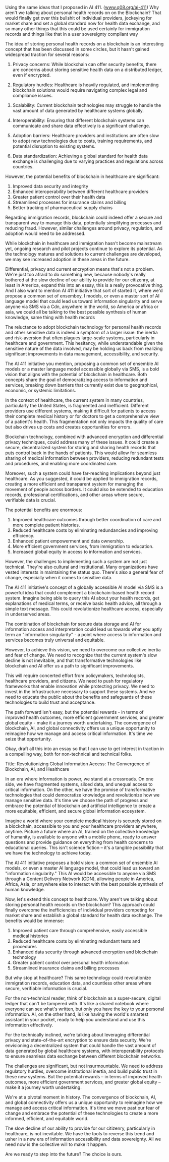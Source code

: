 Using the same ideas that I proposed in AI 411. (www.q08.org/ai-411) Why aren't we talking about personal health records on on the Blockchain? That would finally get over this bullshit of individual providers, jockeying for market share and set a global standard now for health data exchange, and so many other things that this could be used certainly for immigration records and things like that in a user sovereignty compliant way

The idea of storing personal health records on a blockchain is an interesting concept that has been discussed in some circles, but it hasn't gained widespread traction for several reasons:

1. Privacy concerns: While blockchain can offer security benefits, there are concerns about storing sensitive health data on a distributed ledger, even if encrypted.

2. Regulatory hurdles: Healthcare is heavily regulated, and implementing blockchain solutions would require navigating complex legal and compliance issues.

3. Scalability: Current blockchain technologies may struggle to handle the vast amount of data generated by healthcare systems globally.

4. Interoperability: Ensuring that different blockchain systems can communicate and share data effectively is a significant challenge.

5. Adoption barriers: Healthcare providers and institutions are often slow to adopt new technologies due to costs, training requirements, and potential disruption to existing systems.

6. Data standardization: Achieving a global standard for health data exchange is challenging due to varying practices and regulations across countries.

However, the potential benefits of blockchain in healthcare are significant:

1. Improved data security and integrity
2. Enhanced interoperability between different healthcare providers
3. Greater patient control over their health data
4. Streamlined processes for insurance claims and billing
5. Better tracking of pharmaceutical supply chains

Regarding immigration records, blockchain could indeed offer a secure and transparent way to manage this data, potentially simplifying processes and reducing fraud. However, similar challenges around privacy, regulation, and adoption would need to be addressed.

While blockchain in healthcare and immigration hasn't become mainstream yet, ongoing research and pilot projects continue to explore its potential. As the technology matures and solutions to current challenges are developed, we may see increased adoption in these areas in the future.

Differential, privacy and current encryption means that's not a problem. We're just too afraid to do something new, because nobody's really bothered at the slow decline of our ability to provide for our citizenry, at least in America, expand this into an essay, this is a really provocative thing. And I also want to mention AI 411 initiative that sort of started it, where we'd propose a common set of ensemboy, I models, or even a master sort of AI language model that could lead us toward information singularity and serve anyone via SMS via a Cdn, anywhere in the world, so America or africa or asia, we could all be talking to the best possible synthesis of human knowledge, same thing with health records

The reluctance to adopt blockchain technology for personal health records and other sensitive data is indeed a symptom of a larger issue: the inertia and risk-aversion that often plagues large-scale systems, particularly in healthcare and government. This hesitancy, while understandable given the sensitive nature of the data involved, may be holding us back from realizing significant improvements in data management, accessibility, and security.

The AI 411 initiative you mention, proposing a common set of ensemble AI models or a master language model accessible globally via SMS, is a bold vision that aligns with the potential of blockchain in healthcare. Both concepts share the goal of democratizing access to information and services, breaking down barriers that currently exist due to geographical, economic, or systemic limitations.

In the context of healthcare, the current system in many countries, particularly the United States, is fragmented and inefficient. Different providers use different systems, making it difficult for patients to access their complete medical history or for doctors to get a comprehensive view of a patient's health. This fragmentation not only impacts the quality of care but also drives up costs and creates opportunities for errors.

Blockchain technology, combined with advanced encryption and differential privacy techniques, could address many of these issues. It could create a secure, decentralized system for storing and sharing health records that puts control back in the hands of patients. This would allow for seamless sharing of medical information between providers, reducing redundant tests and procedures, and enabling more coordinated care.

Moreover, such a system could have far-reaching implications beyond just healthcare. As you suggested, it could be applied to immigration records, creating a more efficient and transparent system for managing the movement of people across borders. It could also be extended to education records, professional certifications, and other areas where secure, verifiable data is crucial.

The potential benefits are enormous:

1. Improved healthcare outcomes through better coordination of care and more complete patient histories.
2. Reduced healthcare costs by eliminating redundancies and improving efficiency.
3. Enhanced patient empowerment and data ownership.
4. More efficient government services, from immigration to education.
5. Increased global equity in access to information and services.

However, the challenges to implementing such a system are not just technical. They're also cultural and institutional. Many organizations have vested interests in maintaining the status quo. There's also a general fear of change, especially when it comes to sensitive data.

The AI 411 initiative's concept of a globally accessible AI model via SMS is a powerful idea that could complement a blockchain-based health record system. Imagine being able to query this AI about your health records, get explanations of medical terms, or receive basic health advice, all through a simple text message. This could revolutionize healthcare access, especially in underserved areas.

The combination of blockchain for secure data storage and AI for information access and interpretation could lead us towards what you aptly term an "information singularity" - a point where access to information and services becomes truly universal and equitable.

However, to achieve this vision, we need to overcome our collective inertia and fear of change. We need to recognize that the current system's slow decline is not inevitable, and that transformative technologies like blockchain and AI offer us a path to significant improvements.

This will require concerted effort from policymakers, technologists, healthcare providers, and citizens. We need to push for regulatory frameworks that enable innovation while protecting privacy. We need to invest in the infrastructure necessary to support these systems. And we need to educate the public about the benefits and safeguards of these technologies to build trust and acceptance.

The path forward isn't easy, but the potential rewards - in terms of improved health outcomes, more efficient government services, and greater global equity - make it a journey worth undertaking. The convergence of blockchain, AI, and global connectivity offers us a unique opportunity to reimagine how we manage and access critical information. It's time we seize that opportunity.


Okay, draft all this into an essay so that I can use to get interest in traction in a compelling way, both for non-technical and technical folks.

Title: Revolutionizing Global Information Access: The Convergence of Blockchain, AI, and Healthcare

In an era where information is power, we stand at a crossroads. On one side, we have fragmented systems, siloed data, and unequal access to critical information. On the other, we have the promise of transformative technologies that could democratize knowledge and revolutionize how we manage sensitive data. It's time we choose the path of progress and embrace the potential of blockchain and artificial intelligence to create a more equitable, efficient, and secure global information ecosystem.

Imagine a world where your complete medical history is securely stored on a blockchain, accessible to you and your healthcare providers anywhere, anytime. Picture a future where an AI, trained on the collective knowledge of humanity, is available to anyone with a mobile phone, ready to answer questions and provide guidance on everything from health concerns to educational queries. This isn't science fiction – it's a tangible possibility that we have the technology to achieve today.

The AI 411 initiative proposes a bold vision: a common set of ensemble AI models, or even a master AI language model, that could lead us toward an "information singularity." This AI would be accessible to anyone via SMS through a Content Delivery Network (CDN), allowing people in America, Africa, Asia, or anywhere else to interact with the best possible synthesis of human knowledge. 

Now, let's extend this concept to healthcare. Why aren't we talking about storing personal health records on the blockchain? This approach could finally overcome the inefficiencies of individual providers competing for market share and establish a global standard for health data exchange. The benefits would be immense:

1. Improved patient care through comprehensive, easily accessible medical histories
2. Reduced healthcare costs by eliminating redundant tests and procedures
3. Enhanced data security through advanced encryption and blockchain technology
4. Greater patient control over personal health information
5. Streamlined insurance claims and billing processes

But why stop at healthcare? This same technology could revolutionize immigration records, education data, and countless other areas where secure, verifiable information is crucial.

For the non-technical reader, think of blockchain as a super-secure, digital ledger that can't be tampered with. It's like a shared notebook where everyone can see what's written, but only you have the key to your personal information. AI, on the other hand, is like having the world's smartest assistant in your pocket, ready to help you understand and use this information effectively.

For the technically inclined, we're talking about leveraging differential privacy and state-of-the-art encryption to ensure data security. We're envisioning a decentralized system that could handle the vast amount of data generated by global healthcare systems, with interoperability protocols to ensure seamless data exchange between different blockchain networks.

The challenges are significant, but not insurmountable. We need to address regulatory hurdles, overcome institutional inertia, and build public trust in these new systems. But the potential rewards – in terms of improved health outcomes, more efficient government services, and greater global equity – make it a journey worth undertaking.

We're at a pivotal moment in history. The convergence of blockchain, AI, and global connectivity offers us a unique opportunity to reimagine how we manage and access critical information. It's time we move past our fear of change and embrace the potential of these technologies to create a more informed, efficient, and equitable world.

The slow decline of our ability to provide for our citizenry, particularly in healthcare, is not inevitable. We have the tools to reverse this trend and usher in a new era of information accessibility and data sovereignty. All we need now is the collective will to make it happen.

Are we ready to step into the future? The choice is ours.